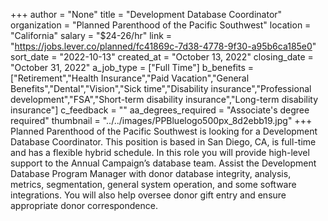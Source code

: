 +++
author = "None"
title = "Development Database Coordinator"
organization = "Planned Parenthood of the Pacific Southwest"
location = "California"
salary = "$24-26/hr"
link = "https://jobs.lever.co/planned/fc41869c-7d38-4778-9f30-a95b6ca185e0"
sort_date = "2022-10-13"
created_at = "October 13, 2022"
closing_date = "October 31, 2022"
a_job_type = ["Full Time"]
b_benefits = ["Retirement","Health Insurance","Paid Vacation","General Benefits","Dental","Vision","Sick time","Disability insurance","Professional development","FSA","Short-term disability insurance","Long-term disability insurance"]
c_feedback = ""
aa_degrees_required = "Associate's degree required"
thumbnail = "../../images/PPBluelogo500px_8d2ebb19.jpg"
+++
Planned Parenthood of the Pacific Southwest is looking for a Development Database Coordinator. This position is based in San Diego, CA, is full-time and has a flexible hybrid schedule. In this role you will provide high-level support to the Annual Campaign’s database team. Assist the Development Database Program Manager with donor database integrity, analysis, metrics, segmentation, general system operation, and some software integrations. You will also help oversee donor gift entry and ensure appropriate donor correspondence. 